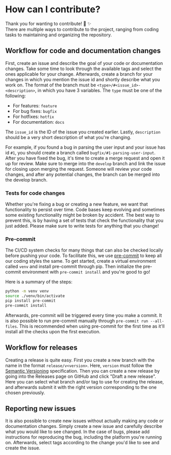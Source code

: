 # How can I contribute?

Thank you for wanting to contribute! :raised_hands: :sparkles:  
There are multiple ways to contribute to the project, ranging from coding tasks to maintaining and organizing the repository.

## Workflow for code and documentation changes

First, create an issue and describe the goal of your code or documentation changes.
Take some time to look through the available tags and select the ones applicable for your change.
Afterwards, create a branch for your changes in which you mention the issue id and shortly describe what you work on.
The format of the branch must be `<type>/#<issue_id>-<description>`, in which you have 3 variables.
The `type` must be one of the following:

- For features: `feature`
- For bug fixes: `bugfix`
- For hotfixes: `hotfix`
- For documentation: `docs`

The `issue_id` is the ID of the issue you created earlier.
Lastly, `description` should be a very short description of what you're changing.

For example, if you found a bug in parsing the user input and your issue has id `#1`, you should create a branch called ```bugfix/#1-parsing-user-input```.
After you have fixed the bug, it's time to create a merge request and open it up for review.
Make sure to merge into the `develop` branch and link the issue for closing upon merging the request.
Someone will review your code changes, and after any potential changes, the branch can be merged into the develop branch.

### Tests for code changes

Whether you're fixing a bug or creating a new feature, we want that functionality to persist over time.
Code bases keep evolving and sometimes some existing functionality might be broken by accident.
The best way to prevent this, is by having a set of tests that check the functionality that you just added.
Please make sure to write tests for anything that you change!

### Pre-commit

The CI/CD system checks for many things that can also be checked locally before pushing your code.
To facilitate this, we use [pre-commit](https://pre-commit.com/) to keep all our coding styles the same.
To get started, create a virtual environment called `venv` and install pre-commit through pip.
Then initialize the pre-commit environment with `pre-commit install` and you're good to go!

Here is a summary of the steps:

```bash
python -m venv venv
source ./venv/bin/activate
pip install pre-commit
pre-commit install
```

Afterwards, pre-commit will be triggered every time you make a commit.
It is also possible to run pre-commit manually through `pre-commit run --all-files`.
This is recommended when using pre-commit for the first time as it'll install all the checks upon the first execution.

## Workflow for releases

Creating a release is quite easy.
First you create a new branch with the name in the format `release/v<version>`.
Here, `version` must follow the [Semantic Versioning](https://semver.org/) specification.
Then you can create a new release by going into the Releases page on GitHub and click "Draft a new release".
Here you can select what branch and/or tag to use for creating the release, and afterwards submit it with the right version corresponding to the one chosen previously.

## Reporting new issues

It is also possible to create new issues without actually making any code or documentation changes.
Simply create a new issue and carefully describe what you would like to see changed.
In the case of bugs, please add instructions for reproducing the bug, including the platform you're running on.
Afterwards, select tags according to the change you'd like to see and create the issue.
